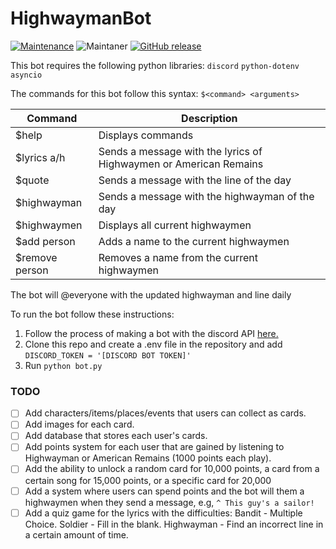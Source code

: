 # HighwaymanBot
[![Maintenance](https://img.shields.io/badge/Maintained%3F-yes-green.svg)](https://GitHub.com/Naereen/StrapDown.js/graphs/commit-activity)
![Maintaner](https://img.shields.io/badge/Maintainer-benjam9-red)
[![GitHub release](https://img.shields.io/github/release/benjam9/HighwaymanBot)](https://GitHub.com/benjam9/HighwaymanBot/releases/)

This bot requires the following python libraries: ```discord``` ```python-dotenv``` ```asyncio```

The commands for this bot follow this syntax: `$<command> <arguments>`

| Command | Description
|---------|-------------|
| $help | Displays commands |
| $lyrics a/h | Sends a message with the lyrics of Highwaymen or American Remains |
| $quote | Sends a message with the line of the day |
| $highwayman | Sends a message with the highwayman of the day |
| $highwaymen | Displays all current highwaymen |
| $add person | Adds a name to the current highwaymen |
| $remove person | Removes a name from the current highwaymen |

The bot will @everyone with the updated highwayman and line daily

To run the bot follow these instructions:
1. Follow the process of making a bot with the discord API [here.](https://discordpy.readthedocs.io/en/latest/discord.html)
2. Clone this repo and create a .env file in the repository and add ```DISCORD_TOKEN = '[DISCORD BOT TOKEN]'```
3. Run ```python bot.py```


### TODO
- [ ] Add characters/items/places/events that users can collect as cards.
- [ ] Add images for each card.
- [ ] Add database that stores each user's cards.
- [ ] Add points system for each user that are gained by listening to Highwayman or American Remains (1000 points each play).
- [ ] Add the ability to unlock a random card for 10,000 points, a card from a certain song for 15,000 points, or a specific card for 20,000
- [ ] Add a system where users can spend points and the bot will them a highwaymen when they send a message, e.g, ```^ This guy's a sailor!```
- [ ] Add a quiz game for the lyrics with the difficulties: Bandit - Multiple Choice. Soldier - Fill in the blank. Highwayman - Find an incorrect line in a certain amount of time. 

